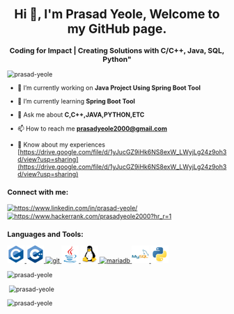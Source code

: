 <h1 align="center">Hi 👋, I'm Prasad Yeole, Welcome to my GitHub page.</h1>
<h3 align="center">Coding for Impact | Creating Solutions with C/C++, Java, SQL, Python"</h3>

<p align="left"> <img src="https://komarev.com/ghpvc/?username=prasad-yeole&label=Profile%20views&color=0e75b6&style=flat" alt="prasad-yeole" /> </p>

- 🔭 I’m currently working on **Java Project Using Spring Boot Tool**

- 🌱 I’m currently learning **Spring Boot Tool**

- 💬 Ask me about **C,C++,JAVA,PYTHON,ETC**

- 📫 How to reach me **prasadyeole2000@gmail.com**

- 📄 Know about my experiences [https://drive.google.com/file/d/1yJucGZ9iHk6NS8exW_LWyjLg24z9oh3d/view?usp=sharing](https://drive.google.com/file/d/1yJucGZ9iHk6NS8exW_LWyjLg24z9oh3d/view?usp=sharing)

<h3 align="left">Connect with me:</h3>
<p align="left">
<a href="https://linkedin.com/in/prasad-yeole/" target="blank"><img align="center" src="https://raw.githubusercontent.com/rahuldkjain/github-profile-readme-generator/master/src/images/icons/Social/linked-in-alt.svg" alt="https://www.linkedin.com/in/prasad-yeole/" height="30" width="40" /></a>
<a href="https://www.hackerrank.com/prasadyeole2000?hr_r=1" target="blank"><img align="center" src="https://raw.githubusercontent.com/rahuldkjain/github-profile-readme-generator/master/src/images/icons/Social/hackerrank.svg" alt="https://www.hackerrank.com/prasadyeole2000?hr_r=1" height="30" width="40" /></a>
</p>

<h3 align="left">Languages and Tools:</h3>
<p align="left"> <a href="https://www.cprogramming.com/" target="_blank" rel="noreferrer"> <img src="https://raw.githubusercontent.com/devicons/devicon/master/icons/c/c-original.svg" alt="c" width="40" height="40"/> </a> <a href="https://www.w3schools.com/cpp/" target="_blank" rel="noreferrer"> <img src="https://raw.githubusercontent.com/devicons/devicon/master/icons/cplusplus/cplusplus-original.svg" alt="cplusplus" width="40" height="40"/> </a> <a href="https://git-scm.com/" target="_blank" rel="noreferrer"> <img src="https://www.vectorlogo.zone/logos/git-scm/git-scm-icon.svg" alt="git" width="40" height="40"/> </a> <a href="https://www.java.com" target="_blank" rel="noreferrer"> <img src="https://raw.githubusercontent.com/devicons/devicon/master/icons/java/java-original.svg" alt="java" width="40" height="40"/> </a> <a href="https://www.linux.org/" target="_blank" rel="noreferrer"> <img src="https://raw.githubusercontent.com/devicons/devicon/master/icons/linux/linux-original.svg" alt="linux" width="40" height="40"/> </a> <a href="https://mariadb.org/" target="_blank" rel="noreferrer"> <img src="https://www.vectorlogo.zone/logos/mariadb/mariadb-icon.svg" alt="mariadb" width="40" height="40"/> </a> <a href="https://www.mysql.com/" target="_blank" rel="noreferrer"> <img src="https://raw.githubusercontent.com/devicons/devicon/master/icons/mysql/mysql-original-wordmark.svg" alt="mysql" width="40" height="40"/> </a> <a href="https://www.python.org" target="_blank" rel="noreferrer"> <img src="https://raw.githubusercontent.com/devicons/devicon/master/icons/python/python-original.svg" alt="python" width="40" height="40"/> </a> </p>

<p><img align="center" src="https://github-readme-stats.vercel.app/api/top-langs?username=prasad-yeole&show_icons=true&locale=en&layout=compact" alt="prasad-yeole" /></p>

<p>&nbsp;<img align="center" src="https://github-readme-stats.vercel.app/api?username=prasad-yeole&show_icons=true&locale=en" alt="prasad-yeole" /></p>

<p><img align="center" src="https://github-readme-streak-stats.herokuapp.com/?user=prasad-yeole&" alt="prasad-yeole" /></p>

